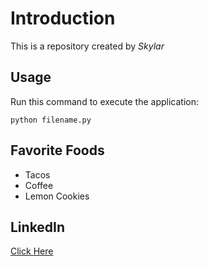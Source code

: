 # Introduction

This is a repository created by *Skylar*

## Usage

Run this command to execute the application:

`python filename.py`

## Favorite Foods

* Tacos
* Coffee
* Lemon Cookies

## LinkedIn

[Click Here](https://www.linkedin.com/in/skylar-schlicht-2b52191a3/)
